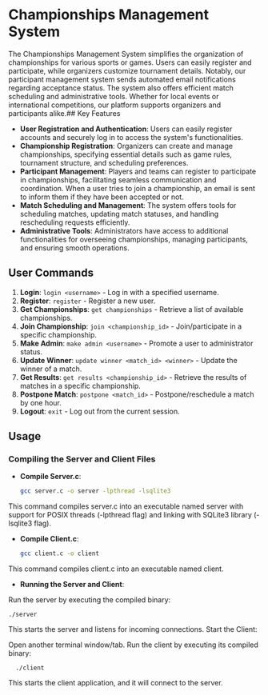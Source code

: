 # Championships Management System

The Championships Management System simplifies the organization of championships for various sports or games. Users can easily register and participate, while organizers customize tournament details. Notably, our participant management system sends automated email notifications regarding acceptance status. The system also offers efficient match scheduling and administrative tools. Whether for local events or international competitions, our platform supports organizers and participants alike.## Key Features

- **User Registration and Authentication**: Users can easily register accounts and securely log in to access the system's functionalities.
- **Championship Registration**: Organizers can create and manage championships, specifying essential details such as game rules, tournament structure, and scheduling preferences.
- **Participant Management**: Players and teams can register to participate in championships, facilitating seamless communication and coordination. When a user tries to join a championship, an email is sent to inform them if they have been accepted or not.
- **Match Scheduling and Management**: The system offers tools for scheduling matches, updating match statuses, and handling rescheduling requests efficiently.
- **Administrative Tools**: Administrators have access to additional functionalities for overseeing championships, managing participants, and ensuring smooth operations.


## User Commands

1. **Login**: `login <username>` - Log in with a specified username.
2. **Register**: `register` - Register a new user.
3. **Get Championships**: `get championships` - Retrieve a list of available championships.
4. **Join Championship**: `join <championship_id>` - Join/participate in a specific championship.
5. **Make Admin**: `make admin <username>` - Promote a user to administrator status.
6. **Update Winner**: `update winner <match_id> <winner>` - Update the winner of a match.
7. **Get Results**: `get results <championship_id>` - Retrieve the results of matches in a specific championship.
8. **Postpone Match**: `postpone <match_id>` - Postpone/reschedule a match by one hour.
9. **Logout**: `exit` - Log out from the current session.

## Usage

### Compiling the Server and Client Files

- **Compile Server.c**:

  ```bash
  gcc server.c -o server -lpthread -lsqlite3
This command compiles server.c into an executable named server with support for POSIX threads (-lpthread flag) and linking with SQLite3 library (-lsqlite3 flag).

- **Compile Client.c**:
  
  ```bash
  gcc client.c -o client
This command compiles client.c into an executable named client.

- **Running the Server and Client**:
  
Run the server by executing the compiled binary:

	  
	./server

This starts the server and listens for incoming connections.
Start the Client:

Open another terminal window/tab.
Run the client by executing its compiled binary:


	  ./client

This starts the client application, and it will connect to the server.
